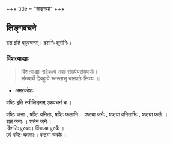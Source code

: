 +++
title = "सङ्ख्या"
+++

## लिङ्गवचने
दश इति बहुवचनम्। दशभिः शुरोभिः। 

### विंशत्याद्याः
>  विंशत्याद्याः सदैकत्वे सर्वाः संख्येयसंख्ययोः।  
संख्यार्थे द्विबहुत्वे  स्तस्तासु चानवतेः स्त्रियः ॥ 
- अमरकोशः

षष्टिः इति स्त्रीलिङ्गम् एकवचनं च । 

षष्टिः जनाः , षष्टिः वनिताः, षष्टिः फलानि ।  षष्ट्या जनैः , षष्ट्या वनिताभिः , षष्ट्या फलैः ।  
शतं जनाः । शतेन जनैः।   
विंशतिः पुरुषाः। विंशत्या पुरुषैः ।  
एवं षष्टिः चषकाः। षष्ट्या चषकैः।